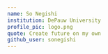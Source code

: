 ```yaml
---
name: So Negishi
institution: DePauw University
profile_pic: logo.png
quote: Create future on my own
github_user: sonegishi
---
```

